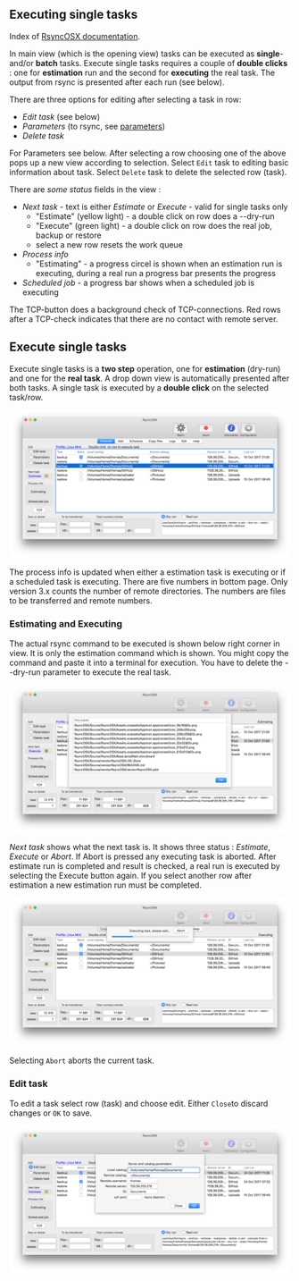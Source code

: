 ## Executing single tasks

Index of [RsyncOSX documentation](https://rsyncosx.github.io/Documentation/).

In main view (which is the opening view) tasks can be executed as **single**- and/or **batch** tasks. Execute single tasks requires a couple of **double clicks** : one for **estimation** run and the second for **executing** the real task. The output from rsync is presented after each run (see below).

There are three options for editing after selecting a task in row:

- *Edit task* (see below)
- *Parameters* (to rsync, see [parameters](Parameters.md))
- *Delete task*

For Parameters see below. After selecting a row choosing one of the above pops up a new view according to selection. Select `Edit` task to editing basic information about task. Select `Delete` task to delete the selected row (task).

There are _some status_ fields in the view :

- *Next task* - text is either _Estimate_ or _Execute_ - valid for single tasks only
	- "Estimate" (yellow light) - a double click on row does a --dry-run
	- "Execute" (green light) - a double click on row  does the real job, backup or restore
	- select a new row resets the work queue
- *Process info*
	- "Estimating" - a progress circel is shown when an estimation run is executing, during a real run a progress bar presents the progress
- *Scheduled job* - a progress bar shows when a scheduled job is executing

The TCP-button does a background check of TCP-connections. Red rows after a TCP-check indicates that there are no contact with remote server.

## Execute single tasks

Execute single tasks is a **two step** operation, one for **estimation** (dry-run) and one for the **real task**. A drop down view is automatically presented after both tasks. A single task is executed by  a **double click** on the selected task/row.

![Main view](screenshots/master/main0.png)

The process info is updated when either a estimation task is executing or if a scheduled task is executing. There are five numbers in bottom page. Only version 3.x counts the number of remote directories. The numbers are files to be transferred and remote numbers.

### Estimating and Executing

The actual rsync command to be executed is shown below right corner in view. It is only the estimation command which is shown. You might copy the command and paste it into a terminal for execution. You have to delete the --dry-run parameter to execute the real task.

![Main view](screenshots/master/main1.png)

*Next task* shows what the next task is. It shows three status : *Estimate*, *Execute* or *Abort*. If Abort is pressed any executing task is aborted. After estimate run is completed and result is checked, a real run is executed by selecting the Execute button again. If you select another row after estimation a new estimation run must be completed.

![Main view](screenshots/master/main2.png)

Selecting `Abort` aborts the current task.

### Edit task

To edit a task select row (task) and choose edit. Either `Close`to discard changes or `OK` to save.

![Execute](screenshots/master/singletask/edit.png)
